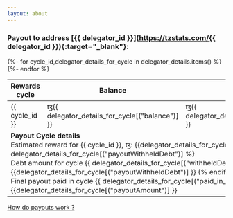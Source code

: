 ```yaml
---
layout: about
---
```

### Payout to address [{{ delegator_id }}](https://tzstats.com/{{ delegator_id }}){:target="_blank"}:

<table class="{{tableclass}}" id="delegators">
    <thead>
           <th>Rewards cycle</th>
           <th>Balance</th>
           <th>Payout Amount</th>
           <th>Details</th>
    </thead>
    <tbody>
        {%- for cycle_id,delegator_details_for_cycle in delegator_details.items() %}
           <tr>
                <td>{{ cycle_id }}</td>
                <td>ꜩ{{ delegator_details_for_cycle[("balance")] }}</td>          
                <td>ꜩ{{ delegator_details_for_cycle[("payoutAmount")] }}</td> 
                <td><a href="#">details</a></td>
           </tr>
           <tr>
                <td colspan="4"><b>Payout Cycle details</b> 
                    <br/>Estimated reward for {{ cycle_id }}, ꜩ: {{delegator_details_for_cycle[("estimatedRewards")] }}
                {% if delegator_details_for_cycle[("payoutWithheldDebt")] %}
                    <br/>Debt amount for cycle {{ delegator_details_for_cycle[("withheldDebtForCycle")] }}, ꜩ: {{delegator_details_for_cycle[("payoutWithheldDebt")] }}
                {% endif %}
                    <br/>Final payout paid in cycle {{ delegator_details_for_cycle[("paid_in_cycle")] }}, ꜩ: {{delegator_details_for_cycle[("payoutAmount")] }}
                    </td>
            </tr>
        {%- endfor %}
        </tbody>
</table>

[How do payouts work ?](https://hodl.farm/faq.html#how-do-payouts-work-)
